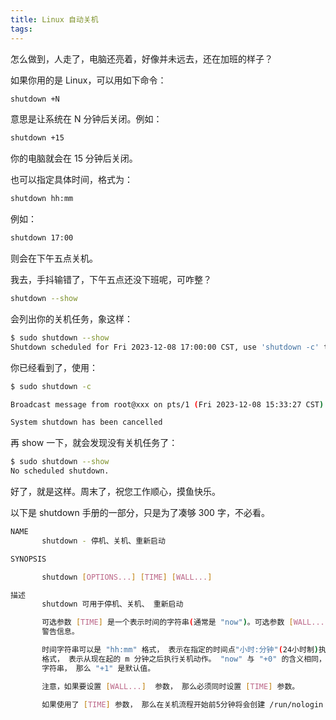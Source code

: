 ```yaml
---
title: Linux 自动关机
tags:
---
```


怎么做到，人走了，电脑还亮着，好像并未远去，还在加班的样子？

如果你用的是 Linux，可以用如下命令：

```bash
shutdown +N
```

意思是让系统在 N 分钟后关闭。例如：

```bash
shutdown +15
```

你的电脑就会在 15 分钟后关闭。

也可以指定具体时间，格式为：

```bash
shutdown hh:mm
```

例如：

```bash
shutdown 17:00
```

则会在下午五点关机。

我去，手抖输错了，下午五点还没下班呢，可咋整？

```bash
shutdown --show
```

会列出你的关机任务，象这样：

```bash
$ sudo shutdown --show
Shutdown scheduled for Fri 2023-12-08 17:00:00 CST, use 'shutdown -c' to cancel.
```

你已经看到了，使用：

```bash
$ sudo shutdown -c

Broadcast message from root@xxx on pts/1 (Fri 2023-12-08 15:33:27 CST):

System shutdown has been cancelled
```

再 show 一下，就会发现没有关机任务了：

```bash
$ sudo shutdown --show
No scheduled shutdown.
```

好了，就是这样。周末了，祝您工作顺心，摸鱼快乐。

以下是 shutdown 手册的一部分，只是为了凑够 300 字，不必看。

```bash
NAME
       shutdown - 停机、关机、重新启动

SYNOPSIS

       shutdown [OPTIONS...] [TIME] [WALL...]

描述
       shutdown 可用于停机、关机、 重新启动

       可选参数 [TIME] 是一个表示时间的字符串(通常是 "now")。可选参数 [WALL...]  用于设置在关机前发送给所有登录用户的
       警告信息。

       时间字符串可以是 "hh:mm" 格式， 表示在指定的时间点"小时:分钟"(24小时制)执行关机动作。 时间字符串也可以是 "+m"
       格式， 表示从现在起的 m 分钟之后执行关机动作。 "now" 与 "+0" 的含义相同， 表示立即触发关机流程。如果未指定时间
       字符串， 那么 "+1" 是默认值。

       注意，如果要设置 [WALL...]  参数， 那么必须同时设置 [TIME] 参数。

       如果使用了 [TIME] 参数， 那么在关机流程开始前5分钟将会创建 /run/nologin 文件， 以禁止用户登录。
```
